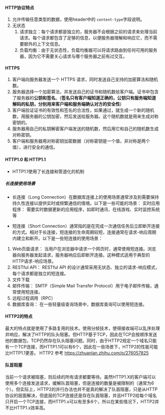 #### HTTP协议特点
1. 允许传输任意类型的数据，使用header中的 `content-type`字段说明。
2. 无状态
   1. 请求独立：每个请求都是独立的，服务器不会根据之前的请求来处理当前请求。每个请求都包含了足够的信息，以便服务器理解和响应它，而不需要额外的上下文信息。
   4. 负载均衡：由于无状态性，负载均衡器可以将请求路由到任何可用的服务器，因为它不需要关心请求与哪个服务器之前有过交互。

#### HTTPS
 1. 客户端向服务器发送一个 HTTPS 请求，同时发送自己支持的加密算法和随机数。
 2. 服务器选择一个加密算法，并发送自己的证书和随机数给客户端。证书中包含了服务器的**公钥和签名**。(**签名只有客户端知道正确的，公钥只有服务端知道解码的私钥，分别用来客户端和服务端确认对方的安全性**)
 3. 客户端验证证书的有效性和签名的合法性，如果通过，就生成一个新的随机数，用服务器的公钥加密，然后发送给服务器。这个随机数就是用来生成对称密钥的。
 4. 服务器用自己的私钥解密客户端发送的随机数，然后用它和自己的随机数生成对称密钥。
 5. 客户端和服务器用对称密钥加密数据（对称密钥是一个值，非对称是两个值），进行安全的通信。

#### HTTP1.0 和 HTTP1.1
 * HTTP1.1使用了长连接和管道化的机制

##### 长连接使用场景
* 长连接（Long Connection）在数据库连接上的使用场景通常涉及到需要保持持久性连接以提供实时或频繁通信的情境。以下是一些可能的场景：
实时应用程序： 需要实时数据更新的应用程序，如即时通讯、在线游戏、实时监控系统等

* 短连接（Short Connection）通常指的是在完成一次通信任务后立即断开连接的方式。相对于长连接，短连接的生命周期较短，连接通常在请求-响应周期内建立和断开。以下是一些短连接的使用场景：
1. Web页面请求： 当用户在浏览器中请求一个网页时，通常使用短连接。浏览器向服务器发起请求，服务器响应后即断开连接。这种模式适用于典型的HTTP请求-响应场景。
2. RESTful API： RESTful API 的设计通常采用无状态、独立的请求-响应模式，每个请求都是独立的短连接。
3. 文件下载
4. 邮件传输： SMTP（Simple Mail Transfer Protocol）用于电子邮件传输，通常使用短连接。
6. 远程过程调用（RPC）
7. 数据库查询： 在一些轻量级查询场景中，数据库查询可以使用短连接。


#### HTTP2的特点
  最大的特点就是使用了多路复用的技术。使用分帧技术，使得接收端可以乱序处理并响应，解决了HTTP的队头阻塞。但HTTP基于TCP，因此在TCP会按顺序发送他的数据包，TCP仍然存在队头阻塞问题。同时，由于HTTP2规定一个域名只能有一个TCP连接，而HTTP1.1可以有6个，因此在一些场景下，HTTP2的性能可能比HTTP1.1更差。
  HTTP2 参考 https://zhuanlan.zhihu.com/p/276057825

#### 队首阻塞
  当前一个请求被阻塞，则后续的所有请求都要等待。虽然HTTP1.X的客户端可以使用多个连接发送请求，缓解队首阻塞，但是连接的数量是被限制的（通常为6个）。但实际上，HTTP2的并行办法也并不是真的解决了队首阻塞，只是从HTTP协议的层面解决，但底层的TCP连接还是存在队首阻塞，并且HTTP2给每个域名只开启一个TCP连接，而HTTP1.x可以有至多6个，所以在某些情况下，HTTP2并不比HTTP1.x效率高。